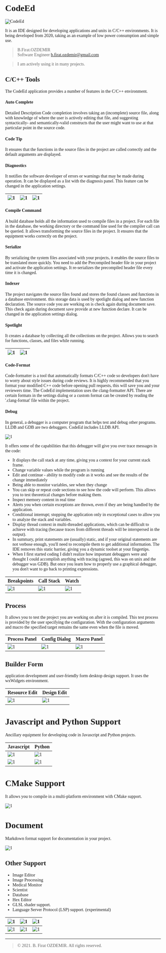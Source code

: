 <link rel="stylesheet" type="text/css" href="https://fonts.googleapis.com/css?family=Ubuntu:regular,bold&subset=Latin">
<style>
	* {
		font-family: Ubuntu, "times new roman", times, roman, serif;
	}
	img { max-width: 400px; }
</style>

# CodeEd

![CodeEd](assets/codeed-s.png)

It is an IDE designed for developing applications and units in C/C++ environments. It is being developed from 2020, taking as an example of low power consumption and simple use.

> B.Firat.OZDEMIR  
> Software Engineer
> b.firat.ozdemir@gmail.com

> I am actively using it in many projects.

## C/C++ Tools

The CodeEd application provides a number of features in the C/C++ environment.

#### Auto Complete

Detailed Description Code completion involves taking an (incomplete) source file, along with knowledge of where the user is actively editing that file, and suggesting syntactically- and semantically-valid constructs that the user might want to use at that particular point in the source code.

#### Code Tip

It ensures that the functions in the source files in the project are called correctly and the default arguments are displayed.

#### Diagnostics

It notifies the software developer of errors or warnings that may be made during operation. It can be displayed as a list with the diagnosis panel. This feature can be changed in the application settings.

| ![1](assets/codeed-2.png) | ![1](assets/codeed-1.png) | ![1](assets/codeed-3.png) |
|-|-|-|

#### Compile Command

A build database holds all the information used to compile files in a project. For each file in the database, the working directory or the command line used for the compiler call can be queried. It allows transforming the source files in the project. It ensures that the equipment works correctly on the project.

#### Serialize

By serializing the system files associated with your projects, it enables the source files to be translated more quickly. You need to add the Precompiled header file in your project and activate the application settings. It re-serializes the precompiled header file every time it is changed.

#### Indexer

The project navigates the source files found and stores the found classes and functions in a database environment. this storage data is used by spotlight dialog and new function declaration. The source code you are working on is check again during document save. This check again during document save provide at new function declare. It can be changed in the application settings dialog.

#### Spotlight

It creates a database by collecting all the collections on the project. Allows you to search for functions, classes, and files while running.

| ![1](assets/codeed-e.png) | ![1](assets/codeed-d.png) |
|-|-|

#### Code-Format

Code-formatter is a tool that automatically formats C/C++ code so developers don't have to worry about style issues during code reviews. It is highly recommended that you format your modified C++ code before opening pull requests, this will save you and your reviewers time. The CodeEd implementation uses the clang-formatter API. There are certain formats in the settings dialog or a custom format can be created by reading the '.clang-format' file within the project.

#### Debug

In general, a debugger is a computer program that helps test and debug other programs. LLDB and GDB are two debuggers. CodeEd includes LLDB API.

![1](assets/codeed-5.png)

It offers some of the capabilities that this debugger will give you over trace messages in the code:
* It displays the call stack at any time, giving you a context for your current stack frame.
* Change variable values while the program is running
* Edit and continue - ability to modify code as it works and see the results of the change immediately
* Being able to monitor variables, see when they change
* You can skip or repeat code sections to see how the code will perform. This allows you to test theoretical changes before making them.
* Inspect memory content in real time
* Alerts you when certain exceptions are thrown, even if they are being handled by the application.
* Conditional interrupt; stopping the application only in exceptional cases to allow you to analyze the stack and variables.
* Display thread context in multi-threaded applications, which can be difficult to achieve with tracing (because traces from different threads will be interspersed in the output).
* In summary, print statements are (usually) static, and if your original statements are not verbose enough, you'll need to recompile them to get additional information. The IDE removes this static barrier, giving you a dynamic toolset at your fingertips.
* When I first started coding I didn't realize how important debuggers were and thought I could accomplish anything with tracing (agreed, this was on unix and the debugger was GDB). But once you learn how to properly use a graphical debugger, you don't want to go back to printing expressions.

| Breakpoints | Call Stack | Watch |
|-|-|-|
| ![1](assets/codeed-6.png) | ![1](assets/codeed-7.png) | ![1](assets/codeed-8.png) |

## Process

It allows you to test the project you are working on after it is compiled. This test process is provided by the user specifying the configuration. With the configuration arguments and macro the specified target remains the same even when the file is moved.

| Process Panel | Config Dialog | Macro Panel |
|-|-|-|
| ![1](assets/codeed-a.png) | ![1](assets/codeed-b.png) | ![1](assets/codeed-c.png) |

## Builder Form

application development and user-friendly form desktop design support. It uses the wxWidgets environment.

| Resource Edit | Design Edit |
|-|-|
| ![1](assets/codeed-9.png) | ![1](assets/codeed-f.png) |

# Javascript and Python Support

Ancillary equipment for developing code in Javascript and Python projects.

| Javascript | Python |
|-|-|
| ![1](assets/codeed-g.png) | ![1](assets/codeed-i.png) |
| ![1](assets/codeed-h.png) | ![1](assets/codeed-j.png) |


# CMake Support

It allows you to compile in a multi-platform environment with CMake support.

![1](assets/codeed-k.png)

# Document

Markdown format support for documentation in your project.

![1](assets/codeed-l.png)


## Other Support

* Image Editor
* Image Processing
* Medical Monitor
* Scientist
* Database
* Hex Editor
* GLSL shader support.
* Language Server Protocol (LSP) support. (experimental)


| ![1](assets/codeed-m.png) | ![1](assets/codeed-n.png) | ![1](assets/codeed-o.png) |
|-|-|-|
| ![1](assets/codeed-p.png) | ![1](assets/codeed-q.png) | ![1](assets/codeed-r.png) |


---
> © 2021. B. Firat OZDEMIR. All rights reserved.
